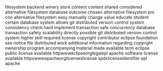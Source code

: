 filesystem backend winery store content content shared considered alternative filesystem database outcome chosen alternative filesystem pro con alternative filesystem easy manually change value educate student certain database system allows git distributed version control system consistency check hard implement transaction safe concurrency database transaction safety scalability directly possible git distributed version control system higher skill required license copyright contributor eclipse foundation see notice file distributed work additional information regarding copyright ownership program accompanying material made available term eclipse public license available httpwwweclipseorglegalepl apache software license available httpswwwapacheorglicenseslicense spdxlicenseidentifier epl apache
